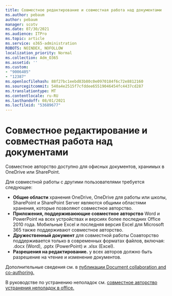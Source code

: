 ```yaml
---
title: Совместное редактирование и совместная работа над документами
ms.author: pebaum
author: pebaum
manager: scotv
ms.date: 07/30/2021
ms.audience: ITPro
ms.topic: article
ms.service: o365-administration
ROBOTS: NOINDEX, NOFOLLOW
localization_priority: Normal
ms.collection: Adm_O365
ms.assetid: ''
ms.custom:
- "9006405"
- "12387"
ms.openlocfilehash: 88f27bc1eebd83b80c0e0970184f6c72e8812160
ms.sourcegitcommit: 540a4e2515f7cfddee65519046454fc4437cd287
ms.translationtype: MT
ms.contentlocale: ru-RU
ms.lasthandoff: 08/01/2021
ms.locfileid: "53689677"
---
```

# <a name="document-collaboration-and-co-authoring"></a>Совместное редактирование и совместная работа над документами

Совместное авторство доступно для офисных документов, хранимых в OneDrive или SharePoint. 

Для совместной работы с другими пользователями требуется следующее:    

- **Общие области** хранения OneDrive, OneDrive для работы или школы, SharePoint и SharePoint Server являются общими областями хранения, которые позволяют совместное авторство.
- **Приложения, поддерживаюющие совместное авторство** Word и PowerPoint на всех устройствах и версиях более последних Office 2010 года. Мобильные Excel и последняя версия Excel для Microsoft 365 также поддерживают совместное авторство.
- **Дружественный документ** для совместной работы Соавторство поддерживается только в современных форматах файлов, включая: .docx (Word), .pptx (PowerPoint) и .xlsx (Excel).
- **Разрешения на редактирование.** у всех авторов должно быть разрешение на чтение и изменение документов.

Дополнительные сведения см. в [публикации Document collaboration and co-authoring.](https://support.microsoft.com/office/document-collaboration-and-co-authoring-ee1509b4-1f6e-401e-b04a-782d26f564a4)

В руководстве по устранению неполадок см. [совместное авторство устранения неполадок в office.](https://support.microsoft.com/office/troubleshoot-co-authoring-in-office-bd481512-3f3a-4b6d-b7eb-ebf9d3626ae7)

